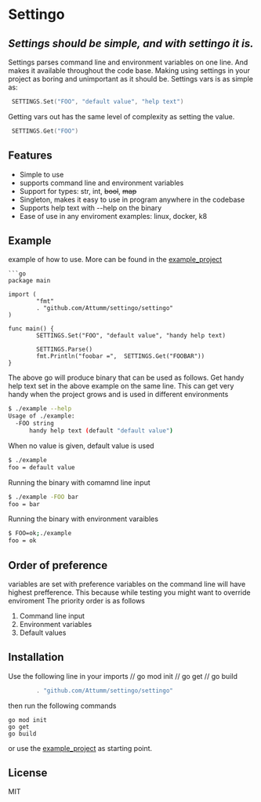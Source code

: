 # Settingo
## _Settings should be simple, and with settingo it is._

Settings parses command line and environment variables on one line.
And makes it available throughout the code base. Making using settings in your project as boring and unimportant as it should be.
Settings vars is as simple as:
```go
 SETTINGS.Set("FOO", "default value", "help text")
```
Getting vars out has the same level of complexity as setting the value.
```go
 SETTINGS.Get("FOO")
```

## Features
- Simple to use
- supports command line and environment variables 
- Support for types: str, int, ~~bool~~, ~~map~~
- Singleton, makes it easy to use in program anywhere in the codebase
- Supports help text with --help on the binary
- Ease of use in any enviroment examples: linux, docker, k8


## Example
example of how to use. More can be found in the [example_project](https://github.com/Attumm/settingo_example)

```
```go
package main

import (
        "fmt"
        . "github.com/Attumm/settingo/settingo"
)

func main() {
        SETTINGS.Set("FOO", "default value", "handy help text)
        
        SETTINGS.Parse()
        fmt.Println("foobar =",  SETTINGS.Get("FOOBAR"))
}
```
The above go will produce binary that can be used as follows.
Get handy help text set in the above example on the same line.
This can get very handy when the project grows and is used in different environments
```sh
$ ./example --help
Usage of ./example:
  -FOO string
      handy help text (default "default value")
```

When no value is given, default value is used
```sh
$ ./example
foo = default value
```

Running the binary with comamnd line input
```sh
$ ./example -FOO bar
foo = bar
```
Running the binary with environment varaibles
```sh
$ FOO=ok;./example
foo = ok
```



## Order of preference
variables are set with preference
variables on the command line will have highest prefference.
This because while testing you might want to override enviroment 
The priority order is as follows
1. Command line input
2. Environment variables 
3. Default values

## Installation
Use the following line in your imports        // go mod init
        // go get
        // go build


```go
        . "github.com/Attumm/settingo/settingo"
```
then run the following commands
```
go mod init
go get
go build
```
or use the [example_project](https://github.com/Attumm/example_settingo) as starting point.

## License

MIT


